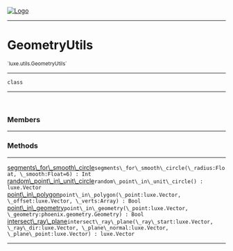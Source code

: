 
[![Logo](../../../images/logo.png)](../../../api/index.html)

---



<h1>GeometryUtils</h1>
<small>`luxe.utils.GeometryUtils`</small>



---

`class`

---

&nbsp;
&nbsp;



<h3>Members</h3> <hr/>





<h3>Methods</h3> <hr/><span class="method apipage">
            <a name="segments_for_smooth_circle"><a class="lift" href="#segments_for_smooth_circle">segments\_for\_smooth\_circle</a></a><code class="signature apipage">segments\_for\_smooth\_circle(\_radius:Float<span></span>, \_smooth:Float<span>=6</span>) : Int</code><br/><span class="small_desc_flat"></span>
        </span>
    <span class="method apipage">
            <a name="random_point_in_unit_circle"><a class="lift" href="#random_point_in_unit_circle">random\_point\_in\_unit\_circle</a></a><code class="signature apipage">random\_point\_in\_unit\_circle() : luxe.Vector</code><br/><span class="small_desc_flat"></span>
        </span>
    <span class="method apipage">
            <a name="point_in_polygon"><a class="lift" href="#point_in_polygon">point\_in\_polygon</a></a><code class="signature apipage">point\_in\_polygon(\_point:luxe.Vector<span></span>, \_offset:luxe.Vector<span></span>, \_verts:Array<span></span>) : Bool</code><br/><span class="small_desc_flat"></span>
        </span>
    <span class="method apipage">
            <a name="point_in_geometry"><a class="lift" href="#point_in_geometry">point\_in\_geometry</a></a><code class="signature apipage">point\_in\_geometry(\_point:luxe.Vector<span></span>, \_geometry:phoenix.geometry.Geometry<span></span>) : Bool</code><br/><span class="small_desc_flat"></span>
        </span>
    <span class="method apipage">
            <a name="intersect_ray_plane"><a class="lift" href="#intersect_ray_plane">intersect\_ray\_plane</a></a><code class="signature apipage">intersect\_ray\_plane(\_ray\_start:luxe.Vector<span></span>, \_ray\_dir:luxe.Vector<span></span>, \_plane\_normal:luxe.Vector<span></span>, \_plane\_point:luxe.Vector<span></span>) : luxe.Vector</code><br/><span class="small_desc_flat"></span>
        </span>
    





---

&nbsp;
&nbsp;
&nbsp;
&nbsp;